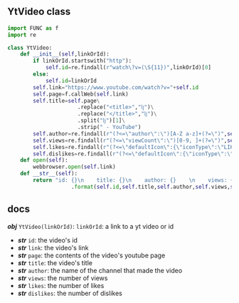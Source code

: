 ## YtVideo class
```python
import FUNC as f
import re

class YtVideo:
	def __init__(self,linkOrId):
		if linkOrId.startswith("http"):
			self.id=re.findall(r"watch\?v=(\S{11})",linkOrId)[0]
		else:
			self.id=linkOrId
		self.link="https://www.youtube.com/watch?v="+self.id
		self.page=f.callWeb(self.link)
		self.title=self.page\
					  .replace("<title>","ǉ")\
					  .replace("</title>","ǉ")\
					  .split("ǉ")[1]\
					  .strip(" - YouTube")
		self.author=re.findall(r"(?<=\"author\":\")[A-Z a-z]+(?=\")",self.page)[0]
		self.views=re.findall(r"(?<=\"viewCount\":\")[0-9, ]+(?=\")",self.page)[0]
		self.likes=re.findall(r"(?<=\"defaultIcon\":{\"iconType\":\"LIKE\"},\"defaultText\":{\"accessibility\":{\"accessibilityData\":{\"label\":\")[0-9,]+",self.page)[0]
		self.dislikes=re.findall(r"(?<=\"defaultIcon\":{\"iconType\":\"DISLIKE\"},\"defaultText\":{\"accessibility\":{\"accessibilityData\":{\"label\":\")[0-9,]+",self.page)[0]
	def open(self):
		webbrowser.open(self.link)
	def __str__(self):
		return "id: {}\n    title: {}\n    author: {}    \n    views: {}\n    likes: {}\n    dislikes: {}\n    link: {}"\
					.format(self.id,self.title,self.author,self.views,self.likes,self.dislikes,self.link)
```
## docs
***obj*** `YtVideo(linkOrId)`:
  `linkOrId`: a link to a yt video or id
  - ***str*** `id`: the video's id
  - ***str*** `link`: the video's link
  - ***str*** `page`: the contents of the video's youtube page
  - ***str*** `title`: the video's title
  - ***str*** `author`: the name of the channel that made the video
  - ***str*** `views`: the number of views
  - ***str*** `likes`: the number of likes
  - ***str*** `dislikes`: the number of dislikes
